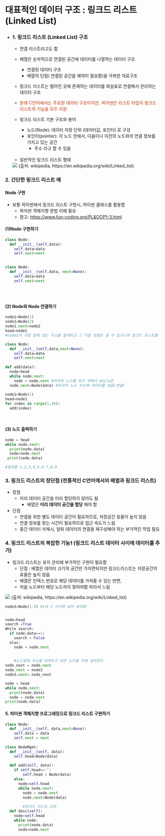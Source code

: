 # 대표적인 데이터 구조 : 링크드 리스트 (Linked List)



- ### 1. 링크드 리스트 (Linked List) 구조
  * 연결 리스트라고도 함
  * 배열은 순차적으로 연결된 공간에 데이터를 나열하는 데이터 구조
    * 연결된 데이터 구조 
    * 배열의 단점( 연결된 공간을 예약이 필요함)을 극복한 자료구조 
  * 링크드 리스트는 떨어진 곳에 존재하는 데이터를 화살표로 연결해서 관리하는 데이터 구조
  * <font color='#BF360C'>본래 C언어에서는 주요한 데이터 구조이지만, 파이썬은 리스트 타입이 링크드 리스트의 기능을 모두 지원</font>

  * 링크드 리스트 기본 구조와 용어
    - 노드(Node): 데이터 저장 단위 (데이터값, 포인터) 로 구성
    - 포인터(pointer): 각 노드 안에서, 다음이나 이전의 노드와의 연결 정보를 가지고 있는 공간 
      - 주소 라고 할 수 있음

  <br>

  * 일반적인 링크드 리스트 형태
  <img src="https://www.fun-coding.org/00_Images/linkedlist.png" />
  (출처: wikipedia, https://en.wikipedia.org/wiki/Linked_list)

### 2. 간단한 링크드 리스트 예



#### Node 구현
- 보통 파이썬에서 링크드 리스트 구현시, 파이썬 클래스를 활용함
  - 파이썬 객체지향 문법 이해 필요
  - 참고: https://www.fun-coding.org/PL&OOP1-3.html



#### (1)Node 구현하기



```python
class Node:
  def __init__(self,data):
    self.data=data
    self.next=next
    
    
class Node:
  def __init__(self,data, next=None):
    self.data=data
    self.next=next
    
    
	
```



#### (2) Node와 Node 연결하기

```python
node1=Node(1)
node2=Node(2)
node1.next=node2
head=node1
#node1이 가장 앞에 있는 주소를 알게되고 그 다음 연결은 알 수 있으니까 링크드 리스트를 구현했다고 생각할 수 있음

class Node:
  def __init__(self,data,next=None):
    self.data=data
    self.next=next
    
def add(data):
  node=head
  while node.next:
    node = node.next #마지막 노드를 찾기 위해서 while문
  node.next=Node(data) #마지막 노드 주소에 데이터를 넣음(연결)
  
node1=Node(1)
head=node1
for index in range(1,10):
  add(index)
  
  
```

#### 

#### (3) 노드 출력하기

```python
node = head
while node.next:
  print(node.data)
  node=node.next
 print(node.data)

#결과물 1,2,3,4,5,6,7,8,9
```

### 3. 링크드 리스트의 장단점 (전통적인 C언어에서의 배열과 링크드 리스트)
* 장점
  - 미리 데이터 공간을 미리 할당하지 않아도 됨
    - 배열은 **미리 데이터 공간을 할당** 해야 함
* 단점
  - 연결을 위한 별도 데이터 공간이 필요하므로, 저장공간 효율이 높지 않음
  - 연결 정보를 찾는 시간이 필요하므로 접근 속도가 느림
  - 중간 데이터 삭제시, 앞뒤 데이터의 연결을 재구성해야 하는 부가적인 작업 필요



### 4. 링크드 리스트의 복잡한 기능1 (링크드 리스트 데이터 사이에 데이터를 추가)
- 링크드 리스트는 유지 관리에 부가적인 구현이 필요함
  - 단점 : 배열은 데이터 크기의 공간만 가지면되지만 링크드리스트는 저장공간의 효율은 높지 않음 
  - 배열은 인덱스 번호로 해당 데이터를 가져올 수 있는 반면,
  - 처음 노드부터 해당 노드까지 찾아야함 따라서 느림

<img src="https://www.fun-coding.org/00_Images/linkedlistadd.png" />
(출처: wikipedia, https://en.wikipedia.org/wiki/Linked_list)



```python
node3=Node(1.5) #1과 2 사이에 넣어 보려함


node=head
search =True
While search:
  if node.data==1:
    search = False
  elas:
    node = node.next
    
    
    #노드앞에 주소를 바꿔주고 바꾼 노드를 뒤에 넣어준다
node_next = node.next
node.next = node3
node3.next= node_next

node = head
while node.next:
  print(node.data)
  node = node.next
print(node.data)
```

#### 5. 파이썬 객체지향 프로그래밍으로 링크드 리스트 구현하기



```python
class Node:
  def __init__(self, data,next=None):
    self.data = data
    self.next = next
    
class NodeMgmt:
  def __init__(self, data):
    self.head=Node(data)
    
  def add(self, data):
    if self.head=='':
     	self.head = Node(data)
    else:
      node=self.head
      while node.next:
        node = node.next
        node.next=Node(data)
        
        #링크드 리스트 순회
  def desc(self):
    node=self.head
    while node:
      print(node.data)
      node=node.next
```

